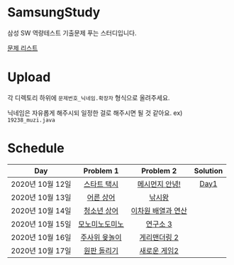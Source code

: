 # SamsungStudy

삼성 SW 역량테스트 기출문제 푸는 스터디입니다.

[문제 리스트](https://www.acmicpc.net/workbook/view/1152)

# Upload

각 디렉토리 하위에 `문제번호_닉네임.확장자` 형식으로 올려주세요.

닉네임은 자유롭게 해주시되 일정한 걸로 해주시면 될 것 같아요. ex) `19238_muzi.java`

# Schedule
Day | Problem 1 | Problem 2 | Solution
:--: | :--: | :--: | :--:
2020년 10월 12일 | [스타트 택시](https://www.acmicpc.net/problem/19238) | [메시먼지 안녕!](https://www.acmicpc.net/problem/17144) | [Day1](./Day1)
2020년 10월 13일 | [어른 상어](https://www.acmicpc.net/problem/19237) | [낚시왕](https://www.acmicpc.net/problem/17143)
2020년 10월 14일 | [청소년 상어](https://www.acmicpc.net/problem/19236) | [이차원 배열과 연산](https://www.acmicpc.net/problem/17140)
2020년 10월 15일 | [모노미노도미노](https://www.acmicpc.net/problem/19235) | [연구소 3](https://www.acmicpc.net/problem/17142)
2020년 10월 16일 | [주사위 윷놀이](https://www.acmicpc.net/problem/17825) | [게리맨더링 2](https://www.acmicpc.net/problem/17779)
2020년 10월 17일 | [원판 돌리기](https://www.acmicpc.net/problem/17822) | [새로운 게임2](https://www.acmicpc.net/problem/17837)

